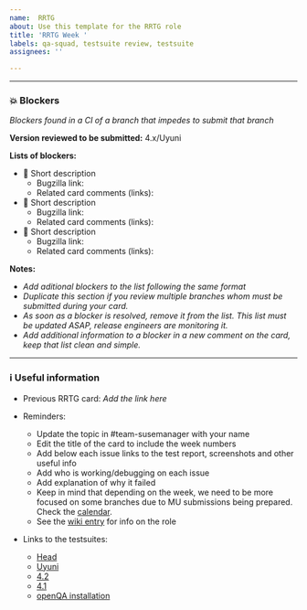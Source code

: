 ```yaml
---
name:  RRTG
about: Use this template for the RRTG role
title: 'RRTG Week '
labels: qa-squad, testsuite review, testsuite
assignees: ''

---
```


---

### 💥 Blockers

*Blockers found in a CI of a branch that impedes to submit that branch*

**Version reviewed to be submitted:** 4.x/Uyuni

**Lists of blockers:**
- 🛑 Short description
  - Bugzilla link: 
  - Related card comments (links): 
- 🛑 Short description
  - Bugzilla link:
  - Related card comments (links): 
- 🛑 Short description
  - Bugzilla link:
  - Related card comments (links): 

**Notes:** 
- *Add aditional blockers to the list following the same format*
- *Duplicate this section if you review multiple branches whom must be submitted during your card.*
- *As soon as a blocker is resolved, remove it from the list. This list must be updated ASAP, release engineers are monitoring it.*
- *Add additional information to a blocker in a new comment on the card, keep that list clean and simple.*

---

### ℹ️ Useful information

- Previous RRTG card: *Add the link here*

- Reminders:
  - Update the topic in #team-susemanager with your name
  - Edit the title of the card to include the week numbers
  - Add below each issue links to the test report, screenshots and other useful info
  - Add who is working/debugging on each issue
  - Add explanation of why it failed
  - Keep in mind that depending on the week, we need to be more focused on some branches due to MU submissions being prepared. 
   Check the [calendar](https://confluence.suse.com/display/SUSEMANAGER/Release+calendar).
  - See the [wiki entry](https://github.com/SUSE/spacewalk/wiki/The-Round-Robin-Testsuite-Geeko) for info on the role
  
- Links to the testsuites:
  - [Head](https://ci.suse.de/view/Manager/view/Manager-Head/job/manager-Head-dev-acceptance-tests-NUE/)
  - [Uyuni](https://ci.suse.de/view/Manager/view/Uyuni/job/uyuni-master-dev-acceptance-tests-NUE/)
  - [4.2](https://ci.suse.de/view/Manager/view/Manager-4.2/job/manager-4.2-dev-acceptance-tests-PRV/)
  - [4.1](https://ci.suse.de/view/Manager/view/Manager-4.1/job/manager-4.1-dev-acceptance-tests-PRV/)
  - [openQA installation](https://ci.suse.de/view/Manager/view/Manager-qa/job/manager-4.2-qa-openqa-installation/)
